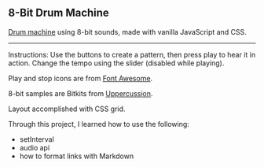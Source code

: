 ## 8-Bit Drum Machine

[Drum machine](https://en.wikipedia.org/wiki/Drum_machine "Drum Machine - Wikipedia") using 8-bit sounds, made with vanilla JavaScript and CSS.

------

Instructions: Use the buttons to create a pattern, then press play to hear it in action.  Change the tempo using the slider (disabled while playing).

Play and stop icons are from [Font Awesome](https://fontawesome.com/ "Font Awesome").

8-bit samples are Bitkits from [Uppercussion](https://www.uppercussion.com/products/bitkits "Uppercussion").

Layout accomplished with CSS grid.

Through this project, I learned how to use the following:
- setInterval
- audio api
- how to format links with Markdown
